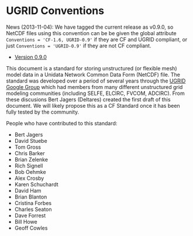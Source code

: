 UGRID Conventions
=================
News (2013-11-04): We have tagged the current release as v0.9.0, so NetCDF files using this convention can be be given the global attribute `Conventions = 'CF-1.6, UGRID-0.9'` if they are CF and UGRID compliant, or just `Conventions = 'UGRID-0.9'` if they are not CF compliant. 
* [Version 0.9.0 ](https://github.com/ugrid-conventions/ugrid-conventions/blob/v0.9.0/ugrid-conventions.md)

This document is a standard for storing unstructured (or flexible mesh) model data in a Unidata Network Common Data Form (NetCDF) file. The standard was developed over a period of several years through the [UGRID Google Group](https://groups.google.com/forum/#!forum/ugrid-interoperability) which had members from many different unstructured grid modeling communities (including SELFE, ELCIRC, FVCOM, ADCIRC).  From these discusions Bert Jagers (Deltares) created the first draft of this document. We will likely propose this as a CF Standard once it has been fully tested by the community.

People who have contributed to this standard:

* Bert Jagers
* David Stuebe
* Tom Gross
* Chris Barker
* Brian Zelenke
* Rich Signell
* Bob Oehmke
* Alex Crosby
* Karen Schuchardt
* David Ham
* Brian Blanton
* Cristina Forbes
* Charles Seaton
* Dave Forrest
* Bill Howe
* Geoff Cowles



